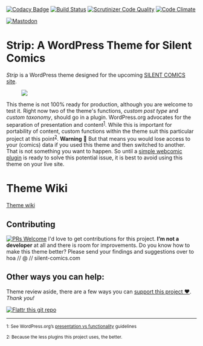 [![Codacy Badge](https://api.codacy.com/project/badge/Grade/e448b4df0cde4232a320d6f5580e76fa)](https://www.codacy.com/app/SilentComics/Strip?utm_source=github.com&utm_medium=referral&utm_content=SilentComics/Strip&utm_campaign=badger)
[![Build Status](https://travis-ci.org/SilentComics/Strip.svg?branch=master)](https://travis-ci.org/SilentComics/Strip)
[![Scrutinizer Code Quality](https://scrutinizer-ci.com/g/SilentComics/Strip/badges/quality-score.png?b=master)](https://scrutinizer-ci.com/g/SilentComics/Strip/?branch=master)
[![Code Climate](https://codeclimate.com/github/SilentComics/Strip/badges/gpa.svg)](https://codeclimate.com/github/SilentComics/Strip)

[![Mastodon](https://img.shields.io/badge/Mastodon-@Silent_Comics-blue.svg?style=flat)](https://mastodon.social/users/Silent_Comics)

Strip: A WordPress Theme for Silent Comics
=================================

*Strip* is a WordPress theme designed for the upcoming [SILENT COMICS site](http://silent-comics.com). 

<figure>
<a href="https://github.com/SilentComics/Strip"><img src="http://silentcomics.com/images/screenshot.png"/></a>
</figure>

This theme is not 100% ready for production, although you are welcome to test it. Right now two of the theme's functions, *custom post type* and *custom taxonomy*, should go in a plugin. WordPress.org advocates for the separation of presentation and content<sup>[1](#myfootnote1)</sup>. While this is important for portability of content, custom functions within the theme suit this particular project at this point<sup>[2](#myfootnote2)</sup>. **Warning** :loudspeaker: But that means you would lose access to your (comics) data if you used this theme and then switched to another. That is not something you want to happen. So until a [simple webcomic plugin](https://github.com/SilentComics/strip-plugin) is ready to solve this potential issue, it is best to avoid using this theme on your live site.

# Theme Wiki
[Theme wiki](https://github.com/SilentComics/Strip/wiki/Theme-set-up)

## Contributing
[![PRs Welcome](https://img.shields.io/badge/PRs-welcome-brightgreen.svg?style=flat-square)](http://makeapullrequest.com)
I'd love to get contributions for this project. **I’m not a developer** at all and there is room for improvements. Do you know how to make this theme better? Please send your findings and suggestions over to hoa // @ // silent-comics.com

## Other ways you can help:
Theme review aside, there are a few ways you can [support this project ♥](http://silentcomics.com/lynchpin/). *Thank you!*

[![Flattr this git repo](http://api.flattr.com/button/flattr-badge-large.png)](https://flattr.com/submit/auto?user_id=512grl&url=https://github.com/SilentComics/Strip&title=Strip&language=&tags=github&category=software)

***

<small><a name="myfootnote1">1</a>: See WordPress.org’s [presentation vs functionality](https://make.wordpress.org/themes/handbook/review/required/#presentation-vs-functionality) guidelines</small>

<small><a name="myfootnote2">2</a>: Because the less plugins this project uses, the better.</small>
